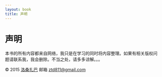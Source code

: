 ```yaml
---
layout: book
title: 声明
---
```


# 声明

本书的所有内容都来自网络，我只是在学习的同时将内容整理。如果有相关版权问题请联系我，我会删除。不当之处，请多多谅解。。。

 © 2015 [洛桑扎巴](http://site.11ten.net/)
 邮箱 [](mailto:ztd811@gmail.com)[ztd811@gmail.com](mailto:ztd811@gmail.com)